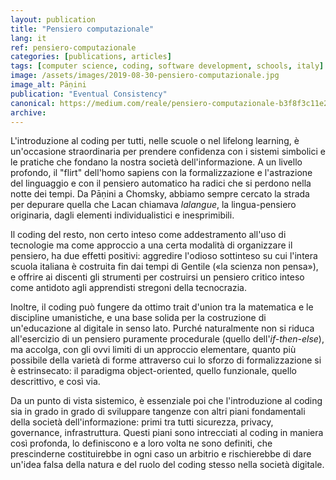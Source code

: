 ```yaml
---
layout: publication
title: "Pensiero computazionale"
lang: it
ref: pensiero-computazionale
categories: [publications, articles]
tags: [computer science, coding, software development, schools, italy]
image: /assets/images/2019-08-30-pensiero-computazionale.jpg
image_alt: Pāṇini
publication: "Eventual Consistency"
canonical: https://medium.com/reale/pensiero-computazionale-b3f8f3c11e2d
archive:
---
```


L'introduzione al coding per tutti, nelle scuole o nel lifelong learning, è un'occasione straordinaria per prendere confidenza con i sistemi simbolici e le pratiche che fondano la nostra società dell'informazione. A un livello profondo, il "flirt" dell'homo sapiens con la formalizzazione e l'astrazione del linguaggio e con il pensiero automatico ha radici che si perdono nella notte dei tempi. Da Pāṇini a Chomsky, abbiamo sempre cercato la strada per depurare quella che Lacan chiamava *lalangue*, la lingua-pensiero originaria, dagli elementi individualistici e inesprimibili.

Il coding del resto, non certo inteso come addestramento all'uso di tecnologie ma come approccio a una certa modalità di organizzare il pensiero, ha due effetti positivi: aggredire l'odioso sottinteso su cui l'intera scuola italiana è costruita fin dai tempi di Gentile («la scienza non pensa»), e offrire ai discenti gli strumenti per costruirsi un pensiero critico inteso come antidoto agli apprendisti stregoni della tecnocrazia.

Inoltre, il coding può fungere da ottimo trait d'union tra la matematica e le discipline umanistiche, e una base solida per la costruzione di un'educazione al digitale in senso lato. Purché naturalmente non si riduca all'esercizio di un pensiero puramente procedurale (quello dell'*if-then-else*), ma accolga, con gli ovvi limiti di un approccio elementare, quanto più possibile della varietà di forme attraverso cui lo sforzo di formalizzazione si è estrinsecato: il paradigma object-oriented, quello funzionale, quello descrittivo, e così via.

Da un punto di vista sistemico, è essenziale poi che l'introduzione al coding sia in grado in grado di sviluppare tangenze con altri piani fondamentali della società dell'informazione: primi tra tutti sicurezza, privacy, governance, infrastruttura. Questi piani sono intrecciati al coding in maniera così profonda, lo definiscono e a loro volta ne sono definiti, che prescinderne costituirebbe in ogni caso un arbitrio e rischierebbe di dare un'idea falsa della natura e del ruolo del coding stesso nella società digitale.
